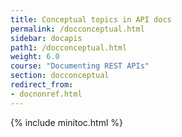```yaml
---
title: Conceptual topics in API docs
permalink: /docconceptual.html
sidebar: docapis
path1: /docconceptual.html
weight: 6.0
course: "Documenting REST APIs"
section: docconceptual
redirect_from:
- docnonref.html
---
```


{% include minitoc.html %}
